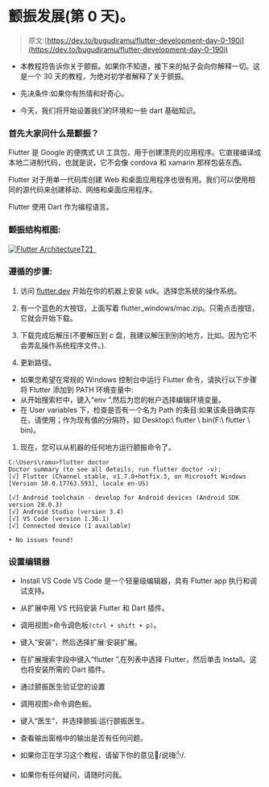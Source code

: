 # 颤振发展(第 0 天)。

> 原文:[https://dev.to/bugudiramu/flutter-development-day-0-190i](https://dev.to/bugudiramu/flutter-development-day-0-190i)

*   本教程将告诉你关于颤振。如果你不知道，接下来的帖子会向你解释一切。这是一个 30 天的教程，为绝对初学者解释了关于颤振。

*   先决条件:如果你有热情和好奇心。

*   今天，我们将开始设置我们的环境和一些 dart 基础知识。

### [](#first-of-all-everyone-asks-what-is-flutter)首先大家问什么是颤振？

Flutter 是 Google 的便携式 UI 工具包，用于创建漂亮的应用程序。它直接编译成本地二进制代码，也就是说，它不会像 cordova 和 xamarin 那样包装东西。

Flutter 对于用单一代码库创建 Web 和桌面应用程序也很有用。我们可以使用相同的源代码来创建移动、网络和桌面应用程序。

Flutter 使用 Dart 作为编程语言。

### [](#architecture-of-flutter-block-diagram)颤振结构框图:

[![Flutter Architecture](../Images/d2d67c7cad4329480282838801243bda.png)T2】](https://res.cloudinary.com/practicaldev/image/fetch/s--bOPTy4Na--/c_limit%2Cf_auto%2Cfl_progressive%2Cq_auto%2Cw_880/https://www.donnfelker.com/wp-content/uploads/2019/05/flutter-arch.png)

### [](#steps-to-follow)遵循的步骤:

1.  访问 [flutter.dev](https://flutter.dev) 开始在你的机器上安装 sdk。选择您系统的操作系统。

2.  有一个蓝色的大按钮，上面写着 flutter_windows/mac.zip。只需点击按钮，它就会开始下载。

3.  下载完成后解压(不要解压到 c 盘，我建议解压到别的地方，比如。因为它不会弄乱操作系统程序文件。).

4.  更新路径。

*   如果您希望在常规的 Windows 控制台中运行 Flutter 命令，请执行以下步骤将 Flutter 添加到 PATH 环境变量中:
*   从开始搜索栏中，键入“env ”,然后为您的帐户选择编辑环境变量。
*   在 User variables 下，检查是否有一个名为 Path 的条目:如果该条目确实存在，请使用；作为现有值的分隔符，如 Desktop:\ flutter \ bin(F:\ flutter \ bin)。

1.  现在，您可以从机器的任何地方运行颤振命令了。

```
C:\Users\ramu>flutter doctor
Doctor summary (to see all details, run flutter doctor -v):
[√] Flutter (Channel stable, v1.7.8+hotfix.3, on Microsoft Windows [Version 10.0.17763.593], locale en-US)

[√] Android toolchain - develop for Android devices (Android SDK version 28.0.3)
[√] Android Studio (version 3.4)
[√] VS Code (version 1.36.1)
[√] Connected device (1 available)

• No issues found! 
```

### [](#setup-the-editor)设置编辑器

*   Install VS Code VS Code 是一个轻量级编辑器，具有 Flutter app 执行和调试支持。
*   从扩展中用 VS 代码安装 Flutter 和 Dart 插件。
*   调用视图>命令调色板`(ctrl + shift + p)`。
*   键入“安装”，然后选择扩展:安装扩展。
*   在扩展搜索字段中键入“flutter ”,在列表中选择 Flutter，然后单击 Install。这也将安装所需的 Dart 插件。
*   通过颤振医生验证您的设置
*   调用视图>命令调色板。
*   键入“医生”，并选择颤振:运行颤振医生。
*   查看输出窗格中的输出是否有任何问题。

*   如果你正在学习这个教程，请留下你的意见👀/说嗨✋/.

*   如果你有任何疑问，请随时问我。